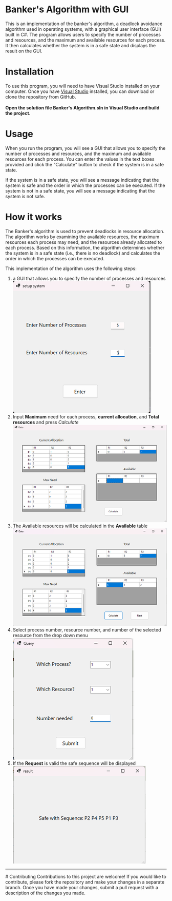 # Banker's Algorithm with GUI
This is an implementation of the banker's algorithm, a deadlock avoidance algorithm used in operating systems, with a graphical user interface (GUI) built in C#. The program allows users to specify the number of processes and resources, and the maximum and available resources for each process. It then calculates whether the system is in a safe state and displays the result on the GUI.
# Installation
To use this program, you will need to have Visual Studio installed on your computer. Once you have [Visual Studio](https://visualstudio.microsoft.com/) installed, you can download or clone the repository from GitHub. <br /><br />
**Open the solution file Banker's Algorithm.sln in Visual Studio and build the project.**
# Usage
When you run the program, you will see a GUI that allows you to specify the number of processes and resources, and the maximum and available resources for each process. You can enter the values in the text boxes provided and click the "Calculate" button to check if the system is in a safe state.

If the system is in a safe state, you will see a message indicating that the system is safe and the order in which the processes can be executed. If the system is not in a safe state, you will see a message indicating that the system is not safe.

# How it works

The Banker's algorithm is used to prevent deadlocks in resource allocation. The algorithm works by examining the available resources, the maximum resources each process may need, and the resources already allocated to each process. Based on this information, the algorithm determines whether the system is in a safe state (i.e., there is no deadlock) and calculates the order in which the processes can be executed.

This implementation of the algorithm uses the following steps:

1. a GUI that allows you to specify the number of processes and resources<br />
![setup system](/Screenshots/setup_system.png)<br />
2. Input **Maximum** need for each process, **current allocation**, and **Total resources** and press *Calculate*<br/>
![Data1](/Screenshots/Data1.png)<br />
3. The Available resources will be calculated in the **Available** table<br />
![Data2](/Screenshots/Data2.png)<br />
4. Select process number, resource number, and number of the selected resource from the drop down menu<br />
![Request](/Screenshots/Request.png)<br />
5. If the **Request** is valid the safe sequence will be displayed<br />
![Result](/Screenshots/Result.png)<br />
<hr />
# Contributing
Contributions to this project are welcome! If you would like to contribute, please fork the repository and make your changes in a separate branch. Once you have made your changes, submit a pull request with a description of the changes you made.
